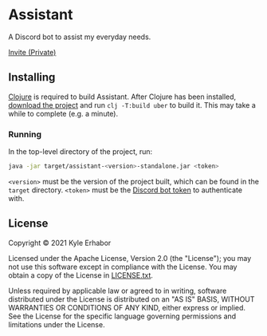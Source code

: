 # Assistant

A Discord bot to assist my everyday needs.

[Invite (Private)](https://discord.com/api/oauth2/authorize?client_id=856158596344709130&permissions=8192&scope=applications.commands%20bot)

## Installing

[Clojure](https://clojure.org/guides/getting_started) is required to build Assistant. After Clojure has been installed,
[download the project](https://github.com/KyleErhabor/assistant/releases/latest) and run `clj -T:build uber` to build
it. This may take a while to complete (e.g. a minute).

### Running

In the top-level directory of the project, run:
```sh
java -jar target/assistant-<version>-standalone.jar <token>
```

`<version>` must be the version of the project built, which can be found in the `target` directory. `<token>` must be
the [Discord bot token](https://discord.com/developers/applications) to authenticate with.

## License

Copyright © 2021 Kyle Erhabor

Licensed under the Apache License, Version 2.0 (the "License"); you may not use this software except in compliance with
the License. You may obtain a copy of the License in [LICENSE.txt](./LICENSE.txt).

Unless required by applicable law or agreed to in writing, software distributed under the License is distributed on an
"AS IS" BASIS, WITHOUT WARRANTIES OR CONDITIONS OF ANY KIND, either express or implied. See the License for the specific
language governing permissions and limitations under the License.
